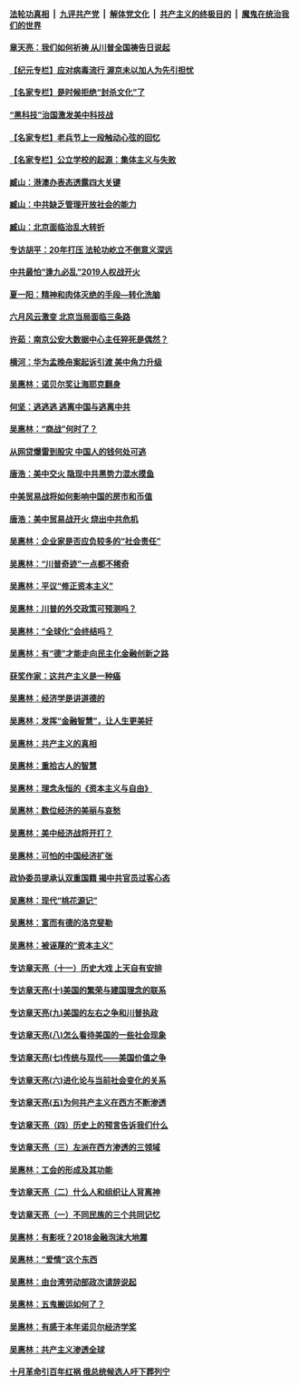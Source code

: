 

####  [法轮功真相](../../../../basic/blob/master/README.md?t=07072331) &nbsp;|&nbsp; [九评共产党](../../../../9ping.md/blob/master/README.md?t=07072331) &nbsp;|&nbsp; [解体党文化](../../../../jtdwh.md/blob/master/README.md?t=07072331)  &nbsp;|&nbsp; [共产主义的终极目的](../../../../gczydzjmd.md/blob/master/README.md?t=07072331) &nbsp;|&nbsp; [魔鬼在统治我们的世界](../../../../mgztzwmdsj.md/blob/master/README.md?t=07072331) 

#### [章天亮：我们如何祈祷 从川普全国祷告日说起](../pages/nsc423/n11944627.md?t=07072331) 

#### [【纪元专栏】应对病毒流行 渥京未以加人为先引担忧](../pages/nsc423/n11875714.md?t=07072331) 

#### [【名家专栏】是时候拒绝“封杀文化”了](../pages/nsc423/n11814093.md?t=07072331) 

#### [“黑科技”治国激发美中科技战](../pages/nsc423/n11638056.md?t=07072331) 

#### [【名家专栏】老兵节上一段触动心弦的回忆](../pages/nsc423/n11646016.md?t=07072331) 

#### [【名家专栏】公立学校的起源：集体主义与失败](../pages/nsc423/n11601833.md?t=07072331) 

#### [臧山：港澳办表态透露四大关键](../pages/nsc423/n11421628.md?t=07072331) 

#### [臧山：中共缺乏管理开放社会的能力](../pages/nsc423/n11407457.md?t=07072331) 

#### [臧山：北京面临治乱大转折](../pages/nsc423/n11406895.md?t=07072331) 

#### [专访胡平：20年打压 法轮功屹立不倒意义深远](../pages/nsc423/n11398800.md?t=07072331) 

#### [中共最怕“逢九必乱”2019人权战开火](../pages/nsc423/n11385248.md?t=07072331) 

#### [夏一阳：精神和肉体灭绝的手段—转化洗脑](../pages/nsc423/n11368250.md?t=07072331) 

#### [六月风云激变 北京当局面临三条路](../pages/nsc423/n11313668.md?t=07072331) 

#### [许茹：南京公安大数据中心主任猝死是偶然？](../pages/nsc423/n11064744.md?t=07072331) 

#### [横河：华为孟晚舟案起诉引渡 美中角力升级](../pages/nsc423/n11027230.md?t=07072331) 

#### [吴惠林：诺贝尔奖让海耶克翻身](../pages/nsc423/n10890049.md?t=07072331) 

#### [何坚：逃逃逃 逃离中国与逃离中共](../pages/nsc423/n10592891.md?t=07072331) 

#### [吴惠林：“商战”何时了？](../pages/nsc423/n10573558.md?t=07072331) 

#### [从网贷爆雷到股灾 中国人的钱何处可逃](../pages/nsc423/n10572800.md?t=07072331) 

#### [唐浩：美中交火 隐现中共黑势力混水摸鱼](../pages/nsc423/n10544040.md?t=07072331) 

#### [中美贸易战将如何影响中国的房市和币值](../pages/nsc423/n10543697.md?t=07072331) 

#### [唐浩：美中贸易战开火 烧出中共危机](../pages/nsc423/n10540126.md?t=07072331) 

#### [吴惠林：企业家是否应负较多的“社会责任”](../pages/nsc423/n10535022.md?t=07072331) 

#### [吴惠林：“川普奇迹”一点都不稀奇](../pages/nsc423/n10512808.md?t=07072331) 

#### [吴惠林：平议“修正资本主义”](../pages/nsc423/n10495724.md?t=07072331) 

#### [吴惠林：川普的外交政策可预测吗？](../pages/nsc423/n10462387.md?t=07072331) 

#### [吴惠林：“全球化”会终结吗？](../pages/nsc423/n10452838.md?t=07072331) 

#### [吴惠林：有“德”才能走向民主化金融创新之路](../pages/nsc423/n10432292.md?t=07072331) 

#### [获奖作家：这共产主义是一种癌](../pages/nsc423/n10431541.md?t=07072331) 

#### [吴惠林：经济学是讲道德的](../pages/nsc423/n10398014.md?t=07072331) 

#### [吴惠林：发挥“金融智慧”，让人生更美好](../pages/nsc423/n10375019.md?t=07072331) 

#### [吴惠林：共产主义的真相](../pages/nsc423/n10351394.md?t=07072331) 

#### [吴惠林：重拾古人的智慧](../pages/nsc423/n10337691.md?t=07072331) 

#### [吴惠林：理念永恒的《资本主义与自由》](../pages/nsc423/n10316274.md?t=07072331) 

#### [吴惠林：数位经济的美丽与哀愁](../pages/nsc423/n10292946.md?t=07072331) 

#### [吴惠林：美中经济战将开打？](../pages/nsc423/n10258825.md?t=07072331) 

#### [吴惠林：可怕的中国经济扩张](../pages/nsc423/n10219147.md?t=07072331) 

#### [政协委员提承认双重国籍 揭中共官员过客心态](../pages/nsc423/n10208809.md?t=07072331) 

#### [吴惠林：现代“桃花源记”](../pages/nsc423/n10185234.md?t=07072331) 

#### [吴惠林：富而有德的洛克斐勒](../pages/nsc423/n10142264.md?t=07072331) 

#### [吴惠林：被诬蔑的“资本主义”](../pages/nsc423/n10124816.md?t=07072331) 

#### [专访章天亮（十一）历史大戏 上天自有安排](../pages/nsc423/n10094905.md?t=07072331) 

#### [专访章天亮(十)美国的繁荣与建国理念的联系](../pages/nsc423/n10094899.md?t=07072331) 

#### [专访章天亮(九)美国的左右之争和川普执政](../pages/nsc423/n10094889.md?t=07072331) 

#### [专访章天亮(八)怎么看待美国的一些社会现象](../pages/nsc423/n10094857.md?t=07072331) 

#### [专访章天亮(七)传统与现代——美国价值之争](../pages/nsc423/n10093140.md?t=07072331) 

#### [专访章天亮(六)进化论与当前社会变化的关系](../pages/nsc423/n10092036.md?t=07072331) 

#### [专访章天亮(五)为何共产主义在西方不断渗透](../pages/nsc423/n10083620.md?t=07072331) 

#### [专访章天亮（四）历史上的预言告诉我们什么](../pages/nsc423/n10083606.md?t=07072331) 

#### [专访章天亮（三）左派在西方渗透的三领域](../pages/nsc423/n10081115.md?t=07072331) 

#### [吴惠林：工会的形成及其功能](../pages/nsc423/n10080633.md?t=07072331) 

#### [专访章天亮（二）什么人和组织让人背离神](../pages/nsc423/n10076637.md?t=07072331) 

#### [专访章天亮（一）不同民族的三个共同记忆](../pages/nsc423/n10074188.md?t=07072331) 

#### [吴惠林：有影呒？2018金融泡沫大地震](../pages/nsc423/n10040534.md?t=07072331) 

#### [吴惠林：“爱情”这个东西](../pages/nsc423/n10019423.md?t=07072331) 

#### [吴惠林：由台湾劳动部政次请辞说起](../pages/nsc423/n9979679.md?t=07072331) 

#### [吴惠林：五鬼搬运如何了？](../pages/nsc423/n9925338.md?t=07072331) 

#### [吴惠林：有感于本年诺贝尔经济学奖](../pages/nsc423/n9871883.md?t=07072331) 

#### [吴惠林：共产主义渗透全球](../pages/nsc423/n9812748.md?t=07072331) 

#### [十月革命引百年红祸 俄总统候选人吁下葬列宁](../pages/nsc423/n9810182.md?t=07072331) 

